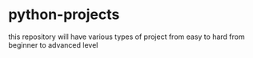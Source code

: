 # python-projects
this repository will have various types of project
from easy to hard
from beginner to advanced level

